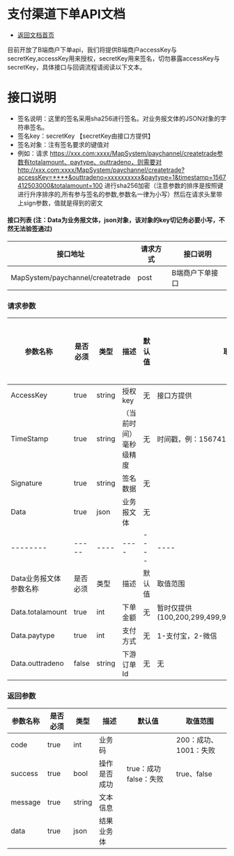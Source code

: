 # 支付渠道下单API文档

* [返回文档首页](https://github.com/coinWinApi/API_Docs)

目前开放了B端商户下单api，我们将提供B端商户accessKey与secretKey,accessKey用来授权，secretKey用来签名，切勿暴露accessKey与secretKey，具体接口与回调流程请阅读以下文本。
# 接口说明
- 签名说明：这里的签名采用sha256进行签名。对业务报文体的JSON对象的字符串签名。
- 签名key：secretKey 【secretKey由接口方提供】
- 签名对象：注有签名要求的键值对
- 例如：请求 https://xxx.com:xxxx/MapSystem/paychannel/createtrade参数有totalamount、paytype、outtradeno，则需要对 http://xxx.com:xxxx/MapSystem/paychannel/createtrade?accessKey=****&outtradeno=xxxxxxxxxx&paytype=1&timestamp=1567412503000&totalamount=100 进行sha256加密（注意参数的排序是按照键进行升序排序的,所有参与签名的参数,参数名一律为小写）然后在请求头里带上sign参数，值就是得到的密文



#### 接口列表 (注：Data为业务报文体，json对象，该对象的key切记务必要小写，不然无法验签通过)

|接口地址|请求方式|接口说明|
| --------   | -----  | ----  |
|MapSystem/paychannel/createtrade|post|B端商户下单接口|

### 请求参数

|参数名称|是否必须|类型|描述|默认值|取值范围|是否加入签名|
| --------   | -----  | ----  | ----  | ----  | ----  | ----  |
|AccessKey|true|string|授权key|无|接口方提供|true|
|TimeStamp|true|string|（当前时间）毫秒级精度|无|时间戳，例：1567412503000|true|
|Signature|true|string|签名数据|无|||
|Data|true|json|业务报文体|无|||
| --------   | -----  | ----  | ----  | ----  | ----  | ----  |
|Data业务报文体参数名称|是否必须|类型|描述|默认值|取值范围|
|Data.totalamount|true|int|下单金额|无|暂时仅提供(100,200,299,499,999,1497,1998,2997,4995)|true|
|Data.paytype|true|int|支付方式|无|1-支付宝，2-微信|true|
|Data.outtradeno|false|string|下游订单Id |无|无|true|

### 返回参数

|参数名称|是否必须|类型|描述|默认值|取值范围|
| --------   | -----  | ----  | ----  | ----  | ----  |
|code|true|int|业务码||200：成功、1001：失败|
|success|true|bool|操作是否成功|true：成功 false：失败|true、false|
|message|true|string|文本信息|||
|data|true|json|结果业务体||||
